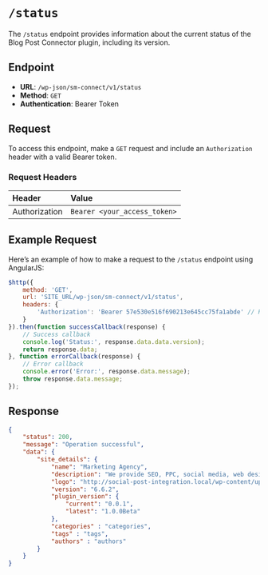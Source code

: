# `/status` 

The `/status` endpoint provides information about the current status of the Blog Post Connector plugin, including its version.

## Endpoint

- **URL**: `/wp-json/sm-connect/v1/status`
- **Method**: `GET`
- **Authentication**: Bearer Token

## Request

To access this endpoint, make a `GET` request and include an `Authorization` header with a valid Bearer token.

### Request Headers

| Header           | Value                                          | 
|:-----------------|:-----------------------------------------------| 
| Authorization    | `Bearer <your_access_token>`                   | 

## Example Request

Here’s an example of how to make a request to the `/status` endpoint using AngularJS:

```javascript
$http({
    method: 'GET',
    url: 'SITE_URL/wp-json/sm-connect/v1/status',
    headers: {
        'Authorization': 'Bearer 57e530e516f690213e645cc75fa1abde' // Replace with your actual token
    }
}).then(function successCallback(response) {
    // Success callback
    console.log('Status:', response.data.data.version);
    return response.data;
}, function errorCallback(response) {
    // Error callback
    console.error('Error:', response.data.message);
    throw response.data.message;
});
```

## Response

```json
{
    "status": 200,
    "message": "Operation successful",
    "data": {
        "site_details": {
            "name": "Marketing Agency",
            "description": "We provide SEO, PPC, social media, web design and more.",
            "logo": "http://social-post-integration.local/wp-content/uploads/2024/09/123menlife_logo.png",
            "version": "6.6.2",
            "plugin_version": {
                "current": "0.0.1",
                "latest": "1.0.0Beta"
            },
            "categories" : "categories",
            "tags" : "tags",
            "authors" : "authors"
        }
    }
}
```
